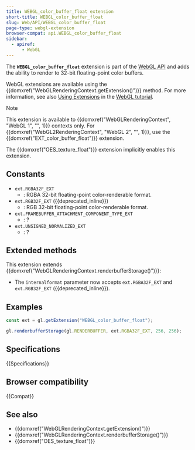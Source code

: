 ```yaml
---
title: WEBGL_color_buffer_float extension
short-title: WEBGL_color_buffer_float
slug: Web/API/WEBGL_color_buffer_float
page-type: webgl-extension
browser-compat: api.WEBGL_color_buffer_float
sidebar:
  - apiref:
      - WebGL
---
```


The **`WEBGL_color_buffer_float`** extension is part of the [WebGL API](/en-US/docs/Web/API/WebGL_API) and adds the ability to render to 32-bit floating-point color buffers.

WebGL extensions are available using the {{domxref("WebGLRenderingContext.getExtension()")}} method. For more information, see also [Using Extensions](/en-US/docs/Web/API/WebGL_API/Using_Extensions) in the [WebGL tutorial](/en-US/docs/Web/API/WebGL_API/Tutorial).

> [!NOTE]
> This extension is available to {{domxref("WebGLRenderingContext", "WebGL 1", "", 1)}} contexts only. For {{domxref("WebGL2RenderingContext", "WebGL 2", "", 1)}}, use the {{domxref("EXT_color_buffer_float")}} extension.
>
> The {{domxref("OES_texture_float")}} extension implicitly enables this extension.

## Constants

- `ext.RGBA32F_EXT`
  - : RGBA 32-bit floating-point color-renderable format.
- `ext.RGB32F_EXT` ({{deprecated_inline}})
  - : RGB 32-bit floating-point color-renderable format.
- `ext.FRAMEBUFFER_ATTACHMENT_COMPONENT_TYPE_EXT`
  - : ?
- `ext.UNSIGNED_NORMALIZED_EXT`
  - : ?

## Extended methods

This extension extends {{domxref("WebGLRenderingContext.renderbufferStorage()")}}:

- The `internalformat` parameter now accepts `ext.RGBA32F_EXT` and `ext.RGB32F_EXT` ({{deprecated_inline}}).

## Examples

```js
const ext = gl.getExtension("WEBGL_color_buffer_float");

gl.renderbufferStorage(gl.RENDERBUFFER, ext.RGBA32F_EXT, 256, 256);
```

## Specifications

{{Specifications}}

## Browser compatibility

{{Compat}}

## See also

- {{domxref("WebGLRenderingContext.getExtension()")}}
- {{domxref("WebGLRenderingContext.renderbufferStorage()")}}
- {{domxref("OES_texture_float")}}
